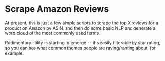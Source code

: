 # Scrape Amazon Reviews

At present, this is just a few simple scripts to scrape the top X reviews for a product on Amazon by ASIN, and then do some basic NLP and generate a word cloud of the most commonly used terms.

Rudimentary utility is starting to emerge -- it's easily filterable by star rating, so you can see what common themes people are raving/ranting about, for example.
